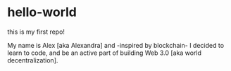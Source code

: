 # hello-world
this is my first repo!

My name is Alex [aka Alexandra] and -inspired by blockchain- I decided to learn to code, and be an active part of building Web 3.0 [aka world decentralization]. 

